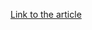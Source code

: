 [Link to the article](https://thehackernews.com/2025/02/silver-fox-apt-uses-winos-40-malware-in.html)
